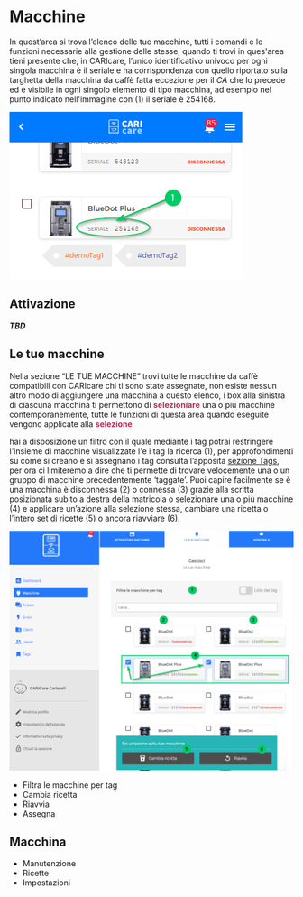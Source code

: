 # Macchine

In quest’area si trova l’elenco delle tue macchine, tutti i comandi e le funzioni necessarie alla gestione delle stesse, quando ti trovi in ques'area tieni presente che, in CARIcare, l’unico identificativo univoco per ogni singola macchina è il seriale e ha corrispondenza con quello riportato sulla targhetta della macchina da caffè fatta eccezione per il _CA_ che lo precede ed è visibile in ogni singolo elemento di tipo macchina, ad esempio nel punto indicato nell'immagine con (1) il seriale è 254168.

![serial](_images/serail.png)

## Attivazione
**_TBD_**

## Le tue macchine

Nella sezione “LE TUE MACCHINE” trovi tutte le macchine da caffè compatibili con CARIcare chi ti sono state assegnate, non esiste nessun altro modo di aggiungere una macchina a questo elenco, i box alla sinistra di ciascuna macchina ti permettono di **__<span style="color:#b72a5c">selezioniare</span>__** una o più macchine contemporanemente, tutte le funzioni di questa area quando eseguite vengono applicate alla **__<span style="color:#b72a5c">selezione</span>__**



hai a disposizione un filtro con il quale mediante i tag potrai restringere l'insieme di macchine visualizzate l'e i tag  la ricerca (1), per approfondimenti su come si creano e si assegnano i tag consulta l’apposita [sezione Tags](https://carimali.github.io/wiki/#/docs-it/tags), per ora ci limiteremo a dire che ti permette di trovare velocemente una o un gruppo di macchine precedentemente ‘taggate’. Puoi capire facilmente se è una macchina è disconnessa (2) o connessa (3) grazie alla scritta posizionata subito a destra della matricola o selezionare una o più macchine (4) e applicare un’azione alla selezione stessa, cambiare una ricetta o l’intero set di ricette (5) o ancora riavviare (6).

![machines](_images/machines.png)

  - Filtra le macchine per tag
  - Cambia ricetta
  - Riavvia
  - Assegna

## Macchina

  - Manutenzione
  - Ricette
  - Impostazioni








